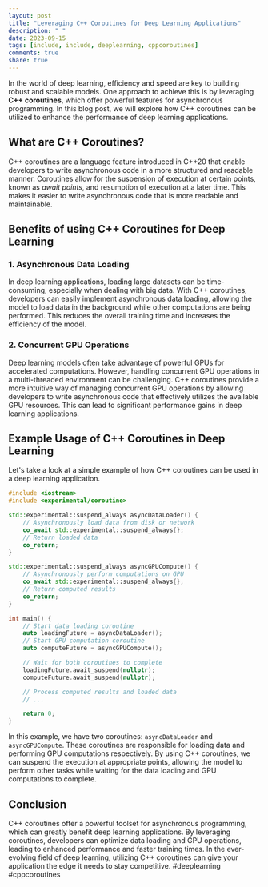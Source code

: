```yaml
---
layout: post
title: "Leveraging C++ Coroutines for Deep Learning Applications"
description: " "
date: 2023-09-15
tags: [include, include, deeplearning, cppcoroutines]
comments: true
share: true
---
```


In the world of deep learning, efficiency and speed are key to building robust and scalable models. One approach to achieve this is by leveraging **C++ coroutines**, which offer powerful features for asynchronous programming. In this blog post, we will explore how C++ coroutines can be utilized to enhance the performance of deep learning applications.

## What are C++ Coroutines?

C++ coroutines are a language feature introduced in C++20 that enable developers to write asynchronous code in a more structured and readable manner. Coroutines allow for the suspension of execution at certain points, known as *await points*, and resumption of execution at a later time. This makes it easier to write asynchronous code that is more readable and maintainable.

## Benefits of using C++ Coroutines for Deep Learning

### 1. Asynchronous Data Loading

In deep learning applications, loading large datasets can be time-consuming, especially when dealing with big data. With C++ coroutines, developers can easily implement asynchronous data loading, allowing the model to load data in the background while other computations are being performed. This reduces the overall training time and increases the efficiency of the model.

### 2. Concurrent GPU Operations

Deep learning models often take advantage of powerful GPUs for accelerated computations. However, handling concurrent GPU operations in a multi-threaded environment can be challenging. C++ coroutines provide a more intuitive way of managing concurrent GPU operations by allowing developers to write asynchronous code that effectively utilizes the available GPU resources. This can lead to significant performance gains in deep learning applications.

## Example Usage of C++ Coroutines in Deep Learning

Let's take a look at a simple example of how C++ coroutines can be used in a deep learning application.

```cpp
#include <iostream>
#include <experimental/coroutine>

std::experimental::suspend_always asyncDataLoader() {
    // Asynchronously load data from disk or network
    co_await std::experimental::suspend_always{};
    // Return loaded data
    co_return;
}

std::experimental::suspend_always asyncGPUCompute() {
    // Asynchronously perform computations on GPU
    co_await std::experimental::suspend_always{};
    // Return computed results
    co_return;
}

int main() {
    // Start data loading coroutine
    auto loadingFuture = asyncDataLoader();
    // Start GPU computation coroutine
    auto computeFuture = asyncGPUCompute();

    // Wait for both coroutines to complete
    loadingFuture.await_suspend(nullptr);
    computeFuture.await_suspend(nullptr);

    // Process computed results and loaded data
    // ...

    return 0;
}
```

In this example, we have two coroutines: `asyncDataLoader` and `asyncGPUCompute`. These coroutines are responsible for loading data and performing GPU computations respectively. By using C++ coroutines, we can suspend the execution at appropriate points, allowing the model to perform other tasks while waiting for the data loading and GPU computations to complete.

## Conclusion

C++ coroutines offer a powerful toolset for asynchronous programming, which can greatly benefit deep learning applications. By leveraging coroutines, developers can optimize data loading and GPU operations, leading to enhanced performance and faster training times. In the ever-evolving field of deep learning, utilizing C++ coroutines can give your application the edge it needs to stay competitive. #deeplearning #cppcoroutines